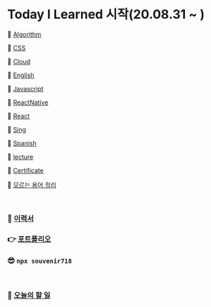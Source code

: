 # Today I Learned 시작(20.08.31 ~ )

🧱 [Algorithm](https://github.com/souvenir718/TIL/tree/master/Algorithm)

🧱 [CSS](https://github.com/souvenir718/TIL/tree/master/CSS)

🧱 [Cloud](https://github.com/souvenir718/TIL/tree/master/CSS)

🧱 [English](https://github.com/souvenir718/TIL/tree/master/English)

🧱 [Javascript](https://github.com/souvenir718/TIL/tree/master/JS)

🧱 [ReactNative](https://github.com/souvenir718/TIL/tree/master/React%20Native)

🧱 [React](https://github.com/souvenir718/TIL/tree/master/React)

🧱 [Sing](https://github.com/souvenir718/TIL/tree/master/Sing)

🧱 [Spanish](https://github.com/souvenir718/TIL/tree/master/Spanish)

🧱 [lecture](https://github.com/souvenir718/TIL/tree/master/lecture)

🧱 [Certificate](https://github.com/souvenir718/TIL/tree/master/Certificate)

🧱 [모르는 용어 정리](https://github.com/souvenir718/TIL/blob/master/%EC%9A%A9%EC%96%B4%20%EC%A0%95%EB%A6%AC%EB%85%B8%ED%8A%B8.md)

<br/>

### 🧾 [이력서](https://github.com/souvenir718/TIL/blob/master/%EA%B9%80%EC%88%98%EB%B9%88.pdf)



### 👉 [포트폴리오](https://souvenir718.github.io/)



### 😎 `npx souvenir718`

<br/>

### :star2: [오늘의 할 일](https://github.com/souvenir718/TIL/blob/master/%EC%98%A4%EB%8A%98%20%ED%95%A0%EC%9D%BC.md)



